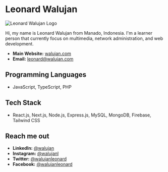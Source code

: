 # Leonard Walujan

![Leonard Walujan Logo](https://walujan.com/img/lw-logo-cover-photo.webp)

Hi, my name is Leonard Walujan from Manado, Indonesia. I'm a learner person that currently focus on multimedia, network administration, and web development.

- **Main Website:** [walujan.com](https://walujan.com)
- **Email:** [leonard@walujan.com](mailto:leonard@walujan.com)

## Programming Languages
- JavaScript, TypeScript, PHP

## Tech Stack
- React.js, Next.js, Node.js, Express.js, MySQL, MongoDB, Firebase, Tailwind CSS

## Reach me out
- **LinkedIn:** [@walujan](https://www.linkedin.com/in/walujan)
- **Instagram:** [@walujanl](https://www.instagram.com/walujanl)
- **Twitter:** [@walujanleonard](https://x.com/walujanleonard)
- **Facebook:** [@walujanleonard](https://www.facebook.com/walujanleonard)
